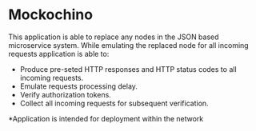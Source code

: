 # Mockochino
This application is able to replace any nodes in the JSON based microservice system. While emulating the replaced node for all incoming requests application is able to:
- Produce pre-seted HTTP responses and HTTP status codes to all incoming requests.
- Emulate requests processing delay.
- Verify authorization tokens.
- Collect all incoming requests for subsequent verification.

*Application is intended for deployment within the network
